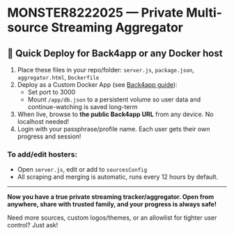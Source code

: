 # MONSTER8222025 — Private Multi-source Streaming Aggregator

## 🚀 Quick Deploy for Back4app or any Docker host

1. Place these files in your repo/folder: `server.js`, `package.json`, `aggregator.html`, `Dockerfile`
2. Deploy as a Custom Docker App (see [Back4app guide](https://www.back4app.com/docs/docker/overview)):
    - Set port to 3000
    - Mount `/app/db.json` to a persistent volume so user data and continue-watching is saved long-term
3. When live, browse to **the public Back4app URL** from any device. No localhost needed!
4. Login with your passphrase/profile name. Each user gets their own progress and session!

### To add/edit hosters:
- Open `server.js`, edit or add to `sourcesConfig`
- All scraping and merging is automatic, runs every 12 hours by default.

---

**Now you have a true private streaming tracker/aggregator. Open from anywhere, share with trusted family, and your progress is always safe!**

Need more sources, custom logos/themes, or an allowlist for tighter user control? Just ask!

